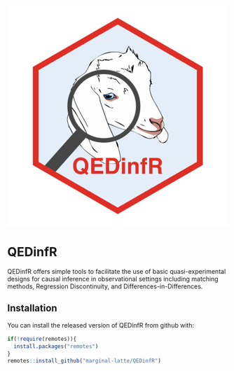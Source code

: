 
![image](QEDinfR.png)

# QEDinfR


QEDinfR offers simple tools to facilitate the use of basic quasi-experimental designs for causal inference in observational settings including matching methods, Regression Discontinuity, and Differences-in-Differences.

## Installation

You can install the released version of QEDinfR from github with:

``` r
if(!require(remotes)){
  install.packages("remotes")
}
remotes::install_github("marginal-latte/QEDinfR")

```


